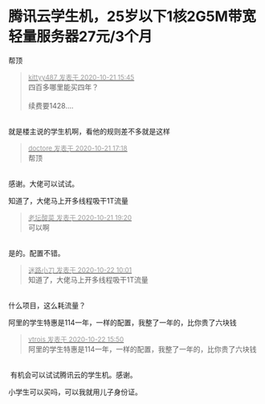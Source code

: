 # 腾讯云学生机，25岁以下1核2G5M带宽轻量服务器27元/3个月


帮顶

<div class="quote"><blockquote><font size="2"><a href="https://www.hostloc.com/forum.php?mod=redirect&amp;goto=findpost&amp;pid=9331917&amp;ptid=756752" target="_blank"><font color="#999999">kittyy487 发表于 2020-10-21 15:45</font></a></font><br />
四百多哪里能买四年？<br />
<br />
续费要1428....</blockquote></div><br />
就是楼主说的学生机啊，看他的规则差不多就是这样

<div class="quote"><blockquote><font size="2"><a href="https://www.hostloc.com/forum.php?mod=redirect&amp;goto=findpost&amp;pid=9332405&amp;ptid=756752" target="_blank"><font color="#999999">doctore 发表于 2020-10-21 17:18</font></a></font><br />
帮顶</blockquote></div><br />
感谢。大佬可以试试。

知道了，大佬马上开多线程吸干1T流量<img src="static/image/smiley/default/lol.gif" smilieid="12" border="0" alt="" />

<div class="quote"><blockquote><font size="2"><a href="https://www.hostloc.com/forum.php?mod=redirect&amp;goto=findpost&amp;pid=9332874&amp;ptid=756752" target="_blank"><font color="#999999">老坛酸菜 发表于 2020-10-21 19:20</font></a></font><br />
可以啊</blockquote></div><br />
是的。配置不错。

<div class="quote"><blockquote><font size="2"><a href="https://www.hostloc.com/forum.php?mod=redirect&amp;goto=findpost&amp;pid=9334709&amp;ptid=756752" target="_blank"><font color="#999999">迷路小刀 发表于 2020-10-22 10:01</font></a></font><br />
知道了，大佬马上开多线程吸干1T流量</blockquote></div><br />
什么项目，这么耗流量？<img src="static/image/smiley/default/lol.gif" smilieid="12" border="0" alt="" />

阿里的学生特惠是114一年，一样的配置，我整了一年的，比你贵了六块钱<img src="static/image/smiley/default/sad.gif" smilieid="2" border="0" alt="" />

<div class="quote"><blockquote><font size="2"><a href="https://www.hostloc.com/forum.php?mod=redirect&amp;goto=findpost&amp;pid=9336346&amp;ptid=756752" target="_blank"><font color="#999999">vtrois 发表于 2020-10-22 15:50</font></a></font><br />
阿里的学生特惠是114一年，一样的配置，我整了一年的，比你贵了六块钱</blockquote></div><br />
<img src="static/image/smiley/default/lol.gif" smilieid="12" border="0" alt="" /> 有机会可以试试腾讯云的学生机。感谢。

小学生可以买吗，可以我就用儿子身份证。<img src="static/image/smiley/default/lol.gif" smilieid="12" border="0" alt="" />
